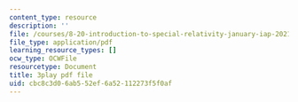 ```yaml
---
content_type: resource
description: ''
file: /courses/8-20-introduction-to-special-relativity-january-iap-2021/cbc8c3d06ab552ef6a52112273f5f0af_f08-SYyjMp0.pdf
file_type: application/pdf
learning_resource_types: []
ocw_type: OCWFile
resourcetype: Document
title: 3play pdf file
uid: cbc8c3d0-6ab5-52ef-6a52-112273f5f0af
---
```

